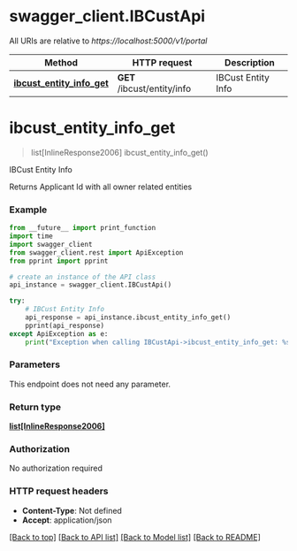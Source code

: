 # swagger_client.IBCustApi

All URIs are relative to *https://localhost:5000/v1/portal*

Method | HTTP request | Description
------------- | ------------- | -------------
[**ibcust_entity_info_get**](IBCustApi.md#ibcust_entity_info_get) | **GET** /ibcust/entity/info | IBCust Entity Info


# **ibcust_entity_info_get**
> list[InlineResponse2006] ibcust_entity_info_get()

IBCust Entity Info

Returns Applicant Id with all owner related entities

### Example
```python
from __future__ import print_function
import time
import swagger_client
from swagger_client.rest import ApiException
from pprint import pprint

# create an instance of the API class
api_instance = swagger_client.IBCustApi()

try:
    # IBCust Entity Info
    api_response = api_instance.ibcust_entity_info_get()
    pprint(api_response)
except ApiException as e:
    print("Exception when calling IBCustApi->ibcust_entity_info_get: %s\n" % e)
```

### Parameters
This endpoint does not need any parameter.

### Return type

[**list[InlineResponse2006]**](InlineResponse2006.md)

### Authorization

No authorization required

### HTTP request headers

 - **Content-Type**: Not defined
 - **Accept**: application/json

[[Back to top]](#) [[Back to API list]](../README.md#documentation-for-api-endpoints) [[Back to Model list]](../README.md#documentation-for-models) [[Back to README]](../README.md)

